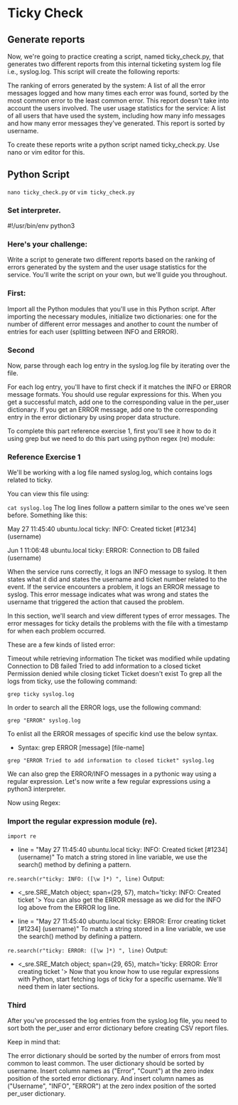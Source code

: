 # Ticky Check

## Generate reports

Now, we're going to practice creating a script, named ticky_check.py, that generates two different reports from this internal ticketing system log file i.e., syslog.log. This script will create the following reports:

The ranking of errors generated by the system: A list of all the error messages logged and how many times each error was found, sorted by the most common error to the least common error. This report doesn't take into account the users involved.
The user usage statistics for the service: A list of all users that have used the system, including how many info messages and how many error messages they've generated. This report is sorted by username.

To create these reports write a python script named ticky_check.py. Use nano or vim editor for this.

## Python Script

`nano ticky_check.py` or `vim ticky_check.py`

### Set interpreter.

#!/usr/bin/env python3

### Here's your challenge:

Write a script to generate two different reports based on the ranking of errors generated by the system and the user usage statistics for the service. You'll write the script on your own, but we'll guide you throughout.

### First:

Import all the Python modules that you'll use in this Python script. After importing the necessary modules, initialize two dictionaries: one for the number of different error messages and another to count the number of entries for each user (splitting between INFO and ERROR).

### Second

Now, parse through each log entry in the syslog.log file by iterating over the file.

For each log entry, you'll have to first check if it matches the INFO or ERROR message formats. You should use regular expressions for this. When you get a successful match, add one to the corresponding value in the per_user dictionary. If you get an ERROR message, add one to the corresponding entry in the error dictionary by using proper data structure.

To complete this part reference exercise 1, first you'll see it how to do it using grep but we need to do this part using python regex (re) module:

### Reference Exercise 1

We'll be working with a log file named syslog.log, which contains logs related to ticky.

You can view this file using:

`cat syslog.log`
The log lines follow a pattern similar to the ones we've seen before. Something like this:

May 27 11:45:40 ubuntu.local ticky: INFO: Created ticket [#1234] (username)

Jun 1 11:06:48 ubuntu.local ticky: ERROR: Connection to DB failed (username)

When the service runs correctly, it logs an INFO message to syslog. It then states what it did and states the username and ticket number related to the event. If the service encounters a problem, it logs an ERROR message to syslog. This error message indicates what was wrong and states the username that triggered the action that caused the problem.

In this section, we'll search and view different types of error messages. The error messages for ticky details the problems with the file with a timestamp for when each problem occurred.

These are a few kinds of listed error:

Timeout while retrieving information
The ticket was modified while updating
Connection to DB failed
Tried to add information to a closed ticket
Permission denied while closing ticket
Ticket doesn't exist
To grep all the logs from ticky, use the following command:

`grep ticky syslog.log`

In order to search all the ERROR logs, use the following command:

`grep "ERROR" syslog.log`

To enlist all the ERROR messages of specific kind use the below syntax.

- Syntax: grep ERROR [message] [file-name]

`grep "ERROR Tried to add information to closed ticket" syslog.log`

We can also grep the ERROR/INFO messages in a pythonic way using a regular expression. Let's now write a few regular expressions using a python3 interpreter.

Now using Regex:

### Import the regular expression module (re).

`import re`

- line = "May 27 11:45:40 ubuntu.local ticky: INFO: Created ticket [#1234] (username)"
  To match a string stored in line variable, we use the search() method by defining a pattern.

`re.search(r"ticky: INFO: ([\w ]*) ", line)`
Output:

- <\_sre.SRE_Match object; span=(29, 57), match='ticky: INFO: Created ticket '>
  You can also get the ERROR message as we did for the INFO log above from the ERROR log line.

- line = "May 27 11:45:40 ubuntu.local ticky: ERROR: Error creating ticket [#1234] (username)"
  To match a string stored in a line variable, we use the search() method by defining a pattern.

`re.search(r"ticky: ERROR: ([\w ]*) ", line)`
Output:

- <\_sre.SRE_Match object; span=(29, 65), match='ticky: ERROR: Error creating ticket '>
  Now that you know how to use regular expressions with Python, start fetching logs of ticky for a specific username. We'll need them in later sections.

### Third

After you've processed the log entries from the syslog.log file, you need to sort both the per_user and error dictionary before creating CSV report files.

Keep in mind that:

The error dictionary should be sorted by the number of errors from most common to least common.
The user dictionary should be sorted by username.
Insert column names as ("Error", "Count") at the zero index position of the sorted error dictionary. And insert column names as ("Username", "INFO", "ERROR") at the zero index position of the sorted per_user dictionary.
